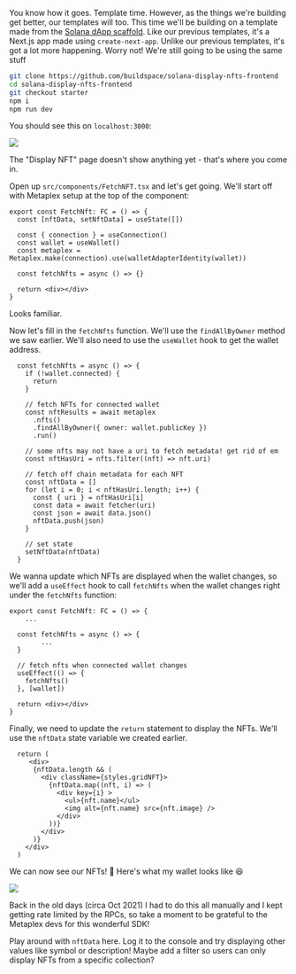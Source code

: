 You know how it goes. Template time. However, as the things we're building get better, our templates will too. This time we'll be building on a template made from the [Solana dApp scaffold](https://github.com/solana-labs/dapp-scaffold). Like our previous templates, it's a Next.js app made using `create-next-app`. Unlike our previous templates, it's got a lot more happening. Worry not! We're still going to be using the same stuff

```bash
git clone https://github.com/buildspace/solana-display-nfts-frontend
cd solana-display-nfts-frontend
git checkout starter
npm i
npm run dev
```

You should see this on `localhost:3000`:

![](https://hackmd.io/_uploads/Skn7dJhXo.png)

The "Display NFT" page doesn't show anything yet - that's where you come in.

Open up `src/components/FetchNFT.tsx` and let's get going. We'll start off with Metaplex setup at the top of the component:
```tsx
export const FetchNft: FC = () => {
  const [nftData, setNftData] = useState([])

  const { connection } = useConnection()
  const wallet = useWallet()
  const metaplex = Metaplex.make(connection).use(walletAdapterIdentity(wallet))

  const fetchNfts = async () => {}

  return <div></div>
}
```

Looks familiar.

Now let's fill in the `fetchNfts` function. We'll use the `findAllByOwner` method we saw earlier. We'll also need to use the `useWallet` hook to get the wallet address.

```tsx
  const fetchNfts = async () => {
    if (!wallet.connected) {
      return
    }

    // fetch NFTs for connected wallet
    const nftResults = await metaplex
      .nfts()
      .findAllByOwner({ owner: wallet.publicKey })
      .run()

    // some nfts may not have a uri to fetch metadata! get rid of em
    const nftHasUri = nfts.filter((nft) => nft.uri)

    // fetch off chain metadata for each NFT
    const nftData = []
    for (let i = 0; i < nftHasUri.length; i++) {
      const { uri } = nftHasUri[i]
      const data = await fetcher(uri)
      const json = await data.json()
      nftData.push(json)
    }

    // set state
    setNftData(nftData)
  }
```

We wanna update which NFTs are displayed when the wallet changes, so we'll add a `useEffect` hook to call `fetchNfts` when the wallet changes right under the `fetchNfts` function:

```tsx
export const FetchNft: FC = () => {
	...

  const fetchNfts = async () => {
		...
  }

  // fetch nfts when connected wallet changes
  useEffect(() => {
    fetchNfts()
  }, [wallet])

  return <div></div>
}
```

Finally, we need to update the `return` statement to display the NFTs. We'll use the `nftData` state variable we created earlier.

```tsx
  return (
     <div>
      {nftData.length && (
        <div className={styles.gridNFT}>
          {nftData.map((nft, i) => (
            <div key={i} >
              <ul>{nft.name}</ul>
              <img alt={nft.name} src={nft.image} />
            </div>
          ))}
        </div>
      )}
    </div>
  )
```

We can now see our NFTs! 🎉 Here's what my wallet looks like 😆

![](https://hackmd.io/_uploads/SyhDsk2mo.png)

Back in the old days (circa Oct 2021) I had to do this all manually and I kept getting rate limited by the RPCs, so take a moment to be grateful to the Metaplex devs for this wonderful SDK!

Play around with `nftData` here. Log it to the console and try displaying other values like symbol or description! Maybe add a filter so users can only display NFTs from a specific collection?
